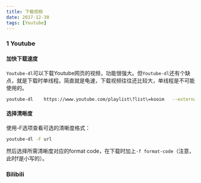 ```yaml
---
title: 下载视频
date: 2017-12-30
tags: [Youtube]
---
```


### 1 Youtube

#### 加快下载速度

`Youtube-dl`可以下载Youtube网页的视频，功能很强大。但`Youtube-dl`还有个缺点，就是下载时单线程。简直就是龟速，下载视频往往还比较大，单线程是不可能使用的。

```bash
youtube-dl    https://www.youtube.com/playlist\?list\=kooim   --external-downloader aria2c --external-downloader-args "-x 16  -k 1M"
```

#### 选择清晰度

使用-F选项查看可选的清晰度格式：

```Bash
youtube-dl -F url
```

然后选择所需清晰度对应的format code，在下载时加上`-f format-code`（注意，此时f是小写的）。

### Bilibili

